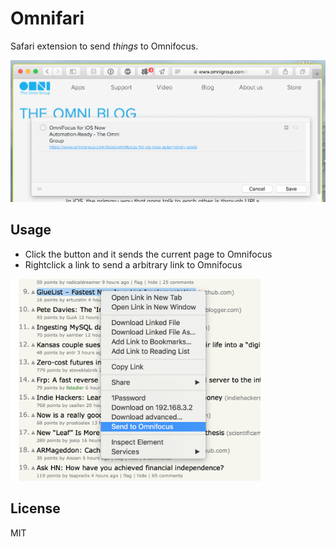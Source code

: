 # Omnifari
Safari extension to send _things_ to Omnifocus. 

![screenshot1][1]

## Usage
- Click the button and it sends the current page to Omnifocus
- Rightclick a link to send a arbitrary link to Omnifocus

<img src="./screenshots/ss2.png" width="400">

## License

MIT

[1]:	screenshots/ss1.png
[2]:	screenshots/ss2.png

